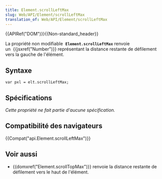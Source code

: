 ```yaml
---
title: Element.scrollLeftMax
slug: Web/API/Element/scrollLeftMax
translation_of: Web/API/Element/scrollLeftMax
---
```

{{APIRef("DOM")}}{{Non-standard_header}}

La propriété non modifiable  **`Element.scrollLeftMax`** renvoie un  {{jsxref("Number")}} représentant la distance restante de défilement vers la gauche de l'élément.

## Syntaxe

    var pxl = elt.scrollLeftMax;

## Spécifications

_Cette propriété ne fait partie d'aucune spécification._

## Compatibilité des navigateurs

{{Compat("api.Element.scrollLeftMax")}}

## Voir aussi

- {{domxref("Element.scrollTopMax")}} renvoie la distance restante de défilement vers le haut de l'élément.
